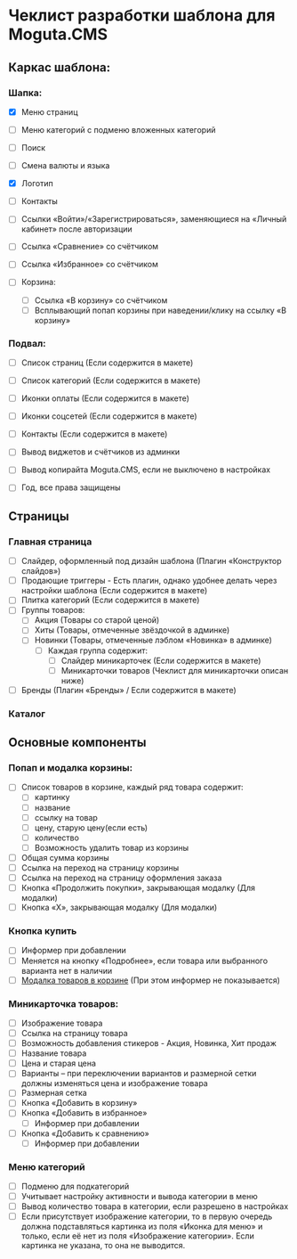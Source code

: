 # Чеклист разработки шаблона для Moguta.CMS

## Каркас шаблона:

### Шапка:
- [x] Меню страниц
- [ ] Меню категорий с подменю вложенных категорий
- [ ] Поиск
- [ ] Смена валюты и языка
- [x] Логотип
- [ ] Контакты
- [ ] Ссылки «Войти»/«Зарегистрироваться», заменяющиеся на «Личный кабинет» после авторизации
- [ ] Ссылка «Сравнение» со счётчиком
- [ ] Ссылка «Избранное» со счётчиком

- [ ] Корзина:
	- [ ] Ссылка «В корзину» со счётчиком
	- [ ] Всплывающий попап корзины при наведении/клику на ссылку «В корзину»

### Подвал:
- [ ] Список страниц (Если содержится в макете)  		
- [ ] Список категорий (Если содержится в макете)  		
- [ ] Иконки оплаты (Если содержится в макете)
- [ ] Иконки соцсетей (Если содержится в макете)
- [ ] Контакты (Если содержится в макете)  		
- [ ] Вывод виджетов и счётчиков из админки
- [ ] Вывод копирайта Moguta.CMS, если не выключено в настройках
- [ ] Год, все права защищены

			
## Страницы
			
### Главная страница			
- [ ] Слайдер, оформленный под дизайн шаблона (Плагин «Конструктор слайдов»)
- [ ] Продающие триггеры - Есть плагин, однако удобнее делать через настройки шаблона (Если содержится в макете)
- [ ] Плитка категорий (Если содержится в макете) 
- [ ] Группы товаров:
    - [ ] Акция (Товары со старой ценой)
    - [ ] Хиты (Товары, отмеченные звёздочкой в админке)
    - [ ] Новинки (Товары, отмеченные лэблом «Новинка» в админке)	    
        - [ ] Каждая группа содержит:
            - [ ] Слайдер миникарточек (Если содержится в макете)
            - [ ] Миникарточки товаров (Чеклист для миникарточки описан ниже)
- [ ] Бренды (Плагин «Бренды» / Если содержится в макете)     

### Каталог
       
	            
## Основные компоненты

### Попап и модалка корзины:
- [ ] Список товаров в корзине, каждый ряд товара содержит: 
    - [ ] картинку
    - [ ] название
    - [ ] ссылку на товар
    - [ ] цену, старую цену(если есть)
    - [ ] количество
    - [ ] Возможность удалить товар из корзины
- [ ] Общая сумма корзины
- [ ] Ссылка на переход на страницу корзины
- [ ] Ссылка на переход на страницу оформления заказа
- [ ] Кнопка «Продолжить покупки», закрывающая модалку (Для модалки)
- [ ] Кнопка «Х», закрывающая модалку (Для модалки)

### Кнопка купить
- [ ] Информер при добавлении 
- [ ] Меняется на кнопку «Подробнее», если товара или выбранного варианта нет в наличии
- [ ] [Модалка товаров в корзине](#попап-и-модалка-корзины) (При этом информер не показывается)   

### Миникарточка товаров:
- [ ] Изображение товара
- [ ] Ссылка на страницу товара
- [ ] Возможность добавления стикеров - Акция, Новинка, Хит продаж
- [ ] Название товара
- [ ] Цена и старая цена
- [ ] Варианты – при переключении вариантов и размерной сетки должны изменяться цена и изображение товара
- [ ] Размерная сетка
- [ ] Кнопка «Добавить в корзину»         
- [ ] Кнопка «Добавить в избранное»
    - [ ] Информер при добавлении
- [ ] Кнопка «Добавить к сравнению»
    - [ ] Информер при добавлении
    
### Меню категорий
- [ ] Подменю для подкатегорий
- [ ] Учитывает настройку активности и вывода категории в меню
- [ ] Вывод количество товара в категории, если разрешено в настройках   
- [ ] Если присутствует изображение категории, то в первую очередь должна подставляться картинка из поля «Иконка для меню» и только, если её нет из поля «Изображение категории». Если картинка не указана, то она не выводится.     
